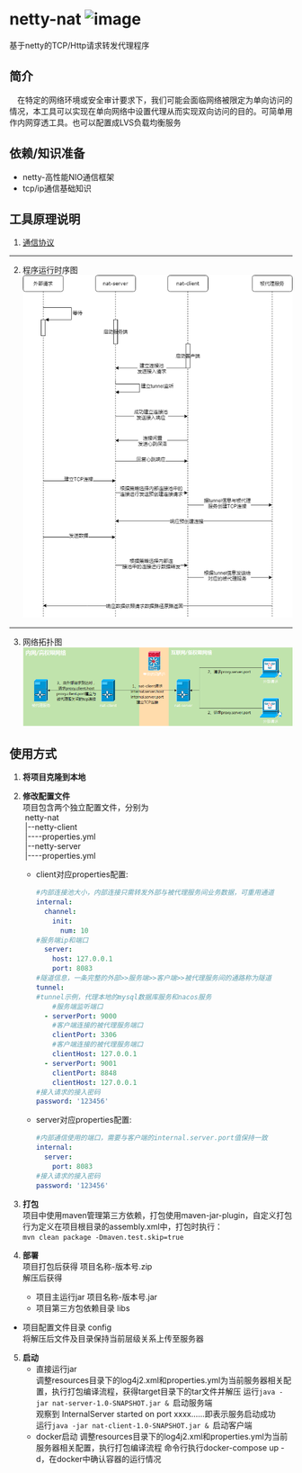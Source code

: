# netty-nat ![image](https://img.shields.io/github/v/release/Likedan130/netty-nat.svg)

基于netty的TCP/Http请求转发代理程序

## 简介
　在特定的网络环境或安全审计要求下，我们可能会面临网络被限定为单向访问的情况，本工具可以实现在单向网络中设置代理从而实现双向访问的目的。可简单用作内网穿透工具。也可以配置成LVS负载均衡服务  

## 依赖/知识准备
- netty-高性能NIO通信框架
- tcp/ip通信基础知识

## 工具原理说明
1. [通信协议](doc/代理程序通信协议.docx)
-----
2. 程序运行时序图![image](doc/netty-nat%E6%97%B6%E5%BA%8F%E5%9B%BE.png)
-----
3. 网络拓扑图![image](doc/netty-nat%E7%BD%91%E8%B7%AF%E6%8B%93%E6%89%91%E5%9B%BE.png)
   
## 使用方式
1. **将项目克隆到本地**  
2. **修改配置文件**  
    项目包含两个独立配置文件，分别为  
    &nbsp;netty-nat  
    &nbsp;|--netty-client  
    &nbsp;|----properties.yml  
    &nbsp;|--netty-server  
    &nbsp;|----properties.yml  
    
    - client对应properties配置:  
    
      ```yaml
      #内部连接池大小，内部连接只需转发外部与被代理服务间业务数据，可重用通道
      internal:
        channel:
          init:
            num: 10
      #服务端ip和端口
        server:
          host: 127.0.0.1
          port: 8083
      #隧道信息，一条完整的外部>>服务端>>客户端>>被代理服务间的通路称为隧道
      tunnel:
      #tunnel示例，代理本地的mysql数据库服务和nacos服务
          #服务端监听端口
        - serverPort: 9000
          #客户端连接的被代理服务端口
          clientPort: 3306
          #客户端连接的被代理服务端口
          clientHost: 127.0.0.1
        - serverPort: 9001
          clientPort: 8848
          clientHost: 127.0.0.1
      #接入请求的接入密码
      password: '123456' 
      ```
    
    - server对应properties配置:  
    
      ```yaml
      #内部通信使用的端口，需要与客户端的internal.server.port值保持一致
      internal:
        server:
          port: 8083
      #接入请求的接入密码
      password: '123456'
      ```
3. **打包**  
    项目中使用maven管理第三方依赖，打包使用maven-jar-plugin，自定义打包行为定义在项目根目录的assembly.xml中，打包时执行：  
    ```mvn clean package -Dmaven.test.skip=true```
4. **部署**  
 项目打包后获得  项目名称-版本号.zip  
     解压后获得  
    
    - 项目主运行jar  项目名称-版本号.jar  
    - 项目第三方包依赖目录  libs  
 - 项目配置文件目录  config  
 将解压后文件及目录保持当前层级关系上传至服务器
5. **启动**  
    - 直接运行jar  
    调整resources目录下的log4j2.xml和properties.yml为当前服务器相关配置，执行打包编译流程，获得target目录下的tar文件并解压
    运行```java -jar nat-server-1.0-SNAPSHOT.jar & ```启动服务端  
    观察到 InternalServer started on port xxxx......即表示服务启动成功  
    运行```java -jar nat-client-1.0-SNAPSHOT.jar & ```启动客户端  
    - docker启动
    调整resources目录下的log4j2.xml和properties.yml为当前服务器相关配置，执行打包编译流程
    命令行执行docker-compose up -d，在docker中确认容器的运行情况
